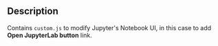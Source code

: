 ## Description
Contains `custom.js` to modify Jupyter's Notebook UI, in this case to add **Open JupyterLab button** link.
